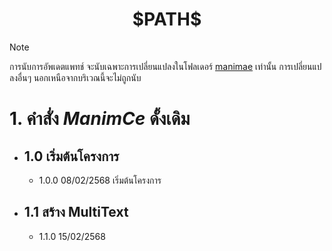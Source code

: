 <div align="center">
  <h1>$PATH$</h1>
</div>

> [!NOTE]
> การนับการอัพเดตแพทช์ จะนับเฉพาะการเปลี่ยนแปลงในโฟลเดอร์ [manimae](https://github.com/ApisitPhysics/Apisit-Engine/tree/main/manimae) เท่านั้น การเปลี่ยนแปลงอื่นๆ นอกเหนือจากบริเวณนี้จะไม่ถูกนับ

# 1. คำสั่ง $ManimCe$ ดั้งเดิม

- ## 1.0 เริ่มต้นโครงการ
  - 1.0.0 08/02/2568 เริ่มต้นโครงการ
- ## 1.1 สร้าง MultiText
  - 1.1.0 15/02/2568
